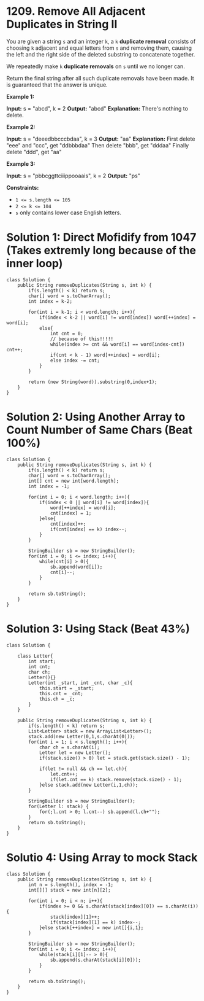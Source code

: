 # 1209. Remove All Adjacent Duplicates in String II
You are given a string  `s`  and an integer  `k`, a  `k`  **duplicate removal**  consists of choosing  `k`  adjacent and equal letters from  `s`  and removing them, causing the left and the right side of the deleted substring to concatenate together.

We repeatedly make  `k`  **duplicate removals**  on  `s`  until we no longer can.

Return the final string after all such duplicate removals have been made. It is guaranteed that the answer is unique.

**Example 1:**

**Input:** s = "abcd", k = 2
**Output:** "abcd"
**Explanation:** There's nothing to delete.

**Example 2:**

**Input:** s = "deeedbbcccbdaa", k = 3
**Output:** "aa"
**Explanation:** First delete "eee" and "ccc", get "ddbbbdaa"
Then delete "bbb", get "dddaa"
Finally delete "ddd", get "aa"

**Example 3:**

**Input:** s = "pbbcggttciiippooaais", k = 2
**Output:** "ps"

**Constraints:**

-   `1 <= s.length <= 105`
-   `2 <= k <= 104`
-   `s`  only contains lower case English letters.

# Solution 1: Direct Mofidify from 1047 (Takes extremly long because of the inner loop)
```
class Solution {
    public String removeDuplicates(String s, int k) {
        if(s.length() < k) return s;
        char[] word = s.toCharArray();
        int index = k-2;
        
        for(int i = k-1; i < word.length; i++){
            if(index < k-2 || word[i] != word[index]) word[++index] = word[i];
            else{
                int cnt = 0;
                // because of this!!!!!
                while(index >= cnt && word[i] == word[index-cnt]) cnt++;  
                if(cnt < k - 1) word[++index] = word[i];
                else index -= cnt; 
            }
        }
        
        return (new String(word)).substring(0,index+1);
    }
}
```

# Solution 2: Using Another Array to Count Number of Same Chars (Beat 100%)
```
class Solution {
    public String removeDuplicates(String s, int k) {
        if(s.length() < k) return s;
        char[] word = s.toCharArray();
        int[] cnt = new int[word.length];
        int index = -1;
        
        for(int i = 0; i < word.length; i++){
            if(index < 0 || word[i] != word[index]){
                word[++index] = word[i];
                cnt[index] = 1;
            }else{
                cnt[index]++;
                if(cnt[index] == k) index--;
            }
        }
        
        StringBuilder sb = new StringBuilder();
        for(int i = 0; i <= index; i++){
            while(cnt[i] > 0){
                sb.append(word[i]);
                cnt[i]--;
            }
        }
        
        return sb.toString();
    }
}
```

# Solution 3: Using Stack (Beat 43%)
```
class Solution {
    
    class Letter{
        int start;
        int cnt;
        char ch;
        Letter(){}
        Letter(int _start, int _cnt, char _c){
            this.start = _start;
            this.cnt = _cnt;
            this.ch = _c;
        }
    }
    
    public String removeDuplicates(String s, int k) {
        if(s.length() < k) return s;
        List<Letter> stack = new ArrayList<Letter>();
        stack.add(new Letter(0,1,s.charAt(0)));
        for(int i = 1; i < s.length(); i++){
            char ch = s.charAt(i);
            Letter let = new Letter();
            if(stack.size() > 0) let = stack.get(stack.size() - 1);
            
            if(let != null && ch == let.ch){
                let.cnt++;
                if(let.cnt == k) stack.remove(stack.size() - 1);
            }else stack.add(new Letter(i,1,ch));
        }
        
        StringBuilder sb = new StringBuilder();
        for(Letter l: stack) {
            for(;l.cnt > 0; l.cnt--) sb.append(l.ch+"");
        }
        return sb.toString();
    }
}
```

# Solutio 4: Using Array to mock Stack
```
class Solution {
    public String removeDuplicates(String s, int k) {
        int n = s.length(), index = -1;
        int[][] stack = new int[n][2];
        
        for(int i = 0; i < n; i++){
            if(index >= 0 && s.charAt(stack[index][0]) == s.charAt(i)){
                stack[index][1]++;
                if(stack[index][1] == k) index--;
            }else stack[++index] = new int[]{i,1};
        }
        
        StringBuilder sb = new StringBuilder();
        for(int i = 0; i <= index; i++){
            while(stack[i][1]-- > 0){
                sb.append(s.charAt(stack[i][0]));
            }
        }
        
        return sb.toString();
    }
}
```